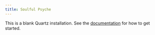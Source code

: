 ```yaml
---
title: Soulful Psyche
---
```


This is a blank Quartz installation.
See the [documentation](https://quartz.jzhao.xyz) for how to get started.
